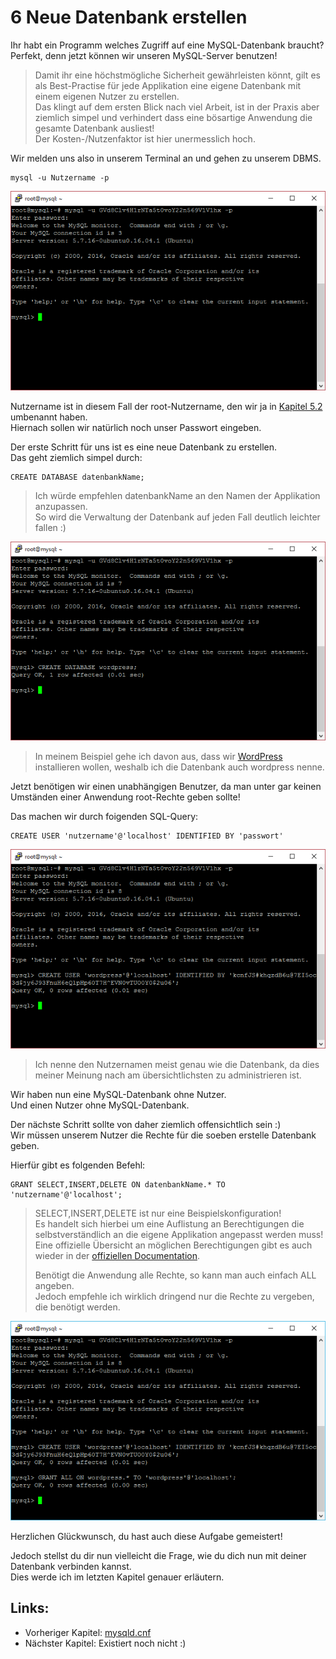 # 6 Neue Datenbank erstellen

Ihr habt ein Programm welches Zugriff auf eine MySQL-Datenbank braucht?  
Perfekt, denn jetzt können wir unseren MySQL-Server benutzen!

> Damit ihr eine höchstmögliche Sicherheit gewährleisten könnt, gilt es als Best-Practise für jede Applikation eine eigene Datenbank mit einem eigenen Nutzer zu erstellen.  
> Das klingt auf dem ersten Blick nach viel Arbeit, ist in der Praxis aber ziemlich simpel und verhindert dass eine bösartige Anwendung die gesamte Datenbank ausliest!  
> Der Kosten-/Nutzenfaktor ist hier unermesslich hoch.

Wir melden uns also in unserem Terminal an und gehen zu unserem DBMS.

```
mysql -u Nutzername -p
```

![](/assets/create-database-1.png)

Nutzername ist in diesem Fall der root-Nutzername, den wir ja in [Kapitel 5.2](/der-root-user.md) umbenannt haben.  
Hiernach sollen wir natürlich noch unser Passwort eingeben.

Der erste Schritt für uns ist es eine neue Datenbank zu erstellen.  
Das geht ziemlich simpel durch:

```
CREATE DATABASE datenbankName;
```

> Ich würde empfehlen datenbankName an den Namen der Applikation anzupassen.  
> So wird die Verwaltung der Datenbank auf jeden Fall deutlich leichter fallen :\)

![](/assets/create-database-2.png)

> In meinem Beispiel gehe ich davon aus, dass wir [WordPress ](https://de.wordpress.com/)installieren wollen, weshalb ich die Datenbank auch wordpress nenne.

Jetzt benötigen wir einen unabhängigen Benutzer, da man unter gar keinen Umständen einer Anwendung root-Rechte geben sollte!

Das machen wir durch foigenden SQL-Query:

```
CREATE USER 'nutzername'@'localhost' IDENTIFIED BY 'passwort'
```

![](/assets/create-database-3.png)

> Ich nenne den Nutzernamen meist genau wie die Datenbank, da dies meiner Meinung nach am übersichtlichsten zu administrieren ist.

Wir haben nun eine MySQL-Datenbank ohne Nutzer.  
Und einen Nutzer ohne MySQL-Datenbank.

Der nächste Schritt sollte von daher ziemlich offensichtlich sein :\)  
Wir müssen unserem Nutzer die Rechte für die soeben erstelle Datenbank geben.

Hierfür gibt es folgenden Befehl:

```
GRANT SELECT,INSERT,DELETE ON datenbankName.* TO 'nutzername'@'localhost';
```

> SELECT,INSERT,DELETE ist nur eine Beispielskonfiguration!  
> Es handelt sich hierbei um eine Auflistung an Berechtigungen die selbstverständlich an die eigene Applikation angepasst werden muss!  
> Eine offizielle Übersicht an möglichen Berechtigungen gibt es auch wieder in der [offiziellen Documentation](https://dev.mysql.com/doc/refman/5.7/en/privileges-provided.html).
>
> Benötigt die Anwendung alle Rechte, so kann man auch einfach ALL angeben.  
> Jedoch empfehle ich wirklich dringend nur die Rechte zu vergeben, die benötigt werden.

![](/assets/create-database-4.png)

Herzlichen Glückwunsch, du hast auch diese Aufgabe gemeistert!

Jedoch stellst du dir nun vielleicht die Frage, wie du dich nun mit deiner Datenbank verbinden kannst.  
Dies werde ich im letzten Kapitel genauer erläutern.

## Links:

* Vorheriger Kapitel: [mysqld.cnf](/mysqldcnf.md)
* Nächster Kapitel: Existiert noch nicht :\)



